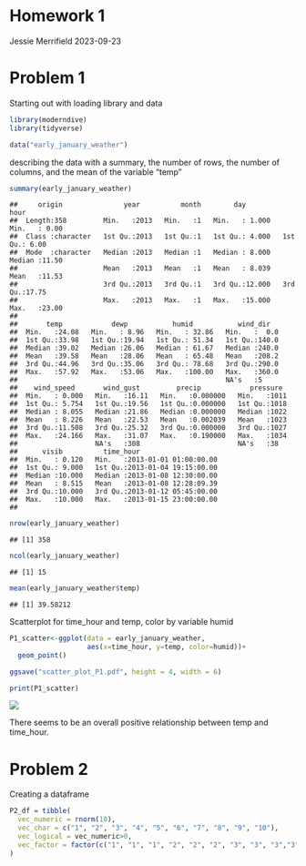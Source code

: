 Homework 1
================
Jessie Merrifield
2023-09-23

# Problem 1

Starting out with loading library and data

``` r
library(moderndive)
library(tidyverse)

data("early_january_weather")
```

describing the data with a summary, the number of rows, the number of
columns, and the mean of the variable “temp”

``` r
summary(early_january_weather)
```

    ##     origin               year          month        day              hour      
    ##  Length:358         Min.   :2013   Min.   :1   Min.   : 1.000   Min.   : 0.00  
    ##  Class :character   1st Qu.:2013   1st Qu.:1   1st Qu.: 4.000   1st Qu.: 6.00  
    ##  Mode  :character   Median :2013   Median :1   Median : 8.000   Median :11.50  
    ##                     Mean   :2013   Mean   :1   Mean   : 8.039   Mean   :11.53  
    ##                     3rd Qu.:2013   3rd Qu.:1   3rd Qu.:12.000   3rd Qu.:17.75  
    ##                     Max.   :2013   Max.   :1   Max.   :15.000   Max.   :23.00  
    ##                                                                                
    ##       temp            dewp           humid           wind_dir    
    ##  Min.   :24.08   Min.   : 8.96   Min.   : 32.86   Min.   :  0.0  
    ##  1st Qu.:33.98   1st Qu.:19.94   1st Qu.: 51.34   1st Qu.:140.0  
    ##  Median :39.02   Median :26.06   Median : 61.67   Median :240.0  
    ##  Mean   :39.58   Mean   :28.06   Mean   : 65.48   Mean   :208.2  
    ##  3rd Qu.:44.96   3rd Qu.:35.06   3rd Qu.: 78.68   3rd Qu.:290.0  
    ##  Max.   :57.92   Max.   :53.06   Max.   :100.00   Max.   :360.0  
    ##                                                   NA's   :5      
    ##    wind_speed       wind_gust         precip            pressure   
    ##  Min.   : 0.000   Min.   :16.11   Min.   :0.000000   Min.   :1011  
    ##  1st Qu.: 5.754   1st Qu.:19.56   1st Qu.:0.000000   1st Qu.:1018  
    ##  Median : 8.055   Median :21.86   Median :0.000000   Median :1022  
    ##  Mean   : 8.226   Mean   :22.53   Mean   :0.002039   Mean   :1023  
    ##  3rd Qu.:11.508   3rd Qu.:25.32   3rd Qu.:0.000000   3rd Qu.:1027  
    ##  Max.   :24.166   Max.   :31.07   Max.   :0.190000   Max.   :1034  
    ##                   NA's   :308                        NA's   :38    
    ##      visib          time_hour                     
    ##  Min.   : 0.120   Min.   :2013-01-01 01:00:00.00  
    ##  1st Qu.: 9.000   1st Qu.:2013-01-04 19:15:00.00  
    ##  Median :10.000   Median :2013-01-08 12:30:00.00  
    ##  Mean   : 8.515   Mean   :2013-01-08 12:28:09.39  
    ##  3rd Qu.:10.000   3rd Qu.:2013-01-12 05:45:00.00  
    ##  Max.   :10.000   Max.   :2013-01-15 23:00:00.00  
    ## 

``` r
nrow(early_january_weather)
```

    ## [1] 358

``` r
ncol(early_january_weather)
```

    ## [1] 15

``` r
mean(early_january_weather$temp)
```

    ## [1] 39.58212

Scatterplot for time_hour and temp, color by variable humid

``` r
P1_scatter<-ggplot(data = early_january_weather,
                   aes(x=time_hour, y=temp, color=humid))+
  geom_point()

ggsave("scatter_plot_P1.pdf", height = 4, width = 6)

print(P1_scatter)
```

![](p8105_hw1_jmm2511_files/figure-gfm/scatterplot-1.png)<!-- -->

There seems to be an overall positive relationship between temp and
time_hour.

# Problem 2

Creating a dataframe

``` r
P2_df = tibble(
  vec_numeric = rnorm(10),
  vec_char = c("1", "2", "3", "4", "5", "6", "7", "8", "9", "10"),
  vec_logical = vec_numeric>0,
  vec_factor = factor(c("1", "1", "1", "2", "2", "2", "3", "3", "3","3"))
)
```
